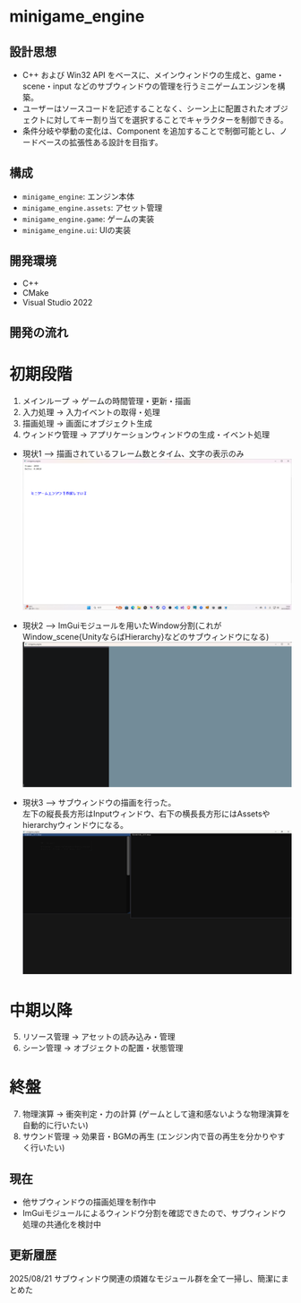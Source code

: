 # minigame_engine

## 設計思想
- C++ および Win32 API をベースに、メインウィンドウの生成と、game・scene・input などのサブウィンドウの管理を行うミニゲームエンジンを構築。
- ユーザーはソースコードを記述することなく、シーン上に配置されたオブジェクトに対してキー割り当てを選択することでキャラクターを制御できる。
- 条件分岐や挙動の変化は、Component を追加することで制御可能とし、ノードベースの拡張性ある設計を目指す。

## 構成
- `minigame_engine`: エンジン本体
- `minigame_engine.assets`: アセット管理
- `minigame_engine.game`: ゲームの実装
- `minigame_engine.ui`: UIの実装

## 開発環境
- C++
- CMake
- Visual Studio 2022

## 開発の流れ
# 初期段階
1. メインループ -> ゲームの時間管理・更新・描画
2. 入力処理 -> 入力イベントの取得・処理
3. 描画処理 -> 画面にオブジェクト生成
4. ウィンドウ管理 -> アプリケーションウィンドウの生成・イベント処理

- 現状1 --> 描画されているフレーム数とタイム、文字の表示のみ </br>
![minigame_engine](./img/minigame_engine1.png)

- 現状2 --> ImGuiモジュールを用いたWindow分割(これがWindow_scene{UnityならばHierarchy}などのサブウィンドウになる) </br>
![minigame_engine](./img/minigame_engine2.png)

- 現状3 --> サブウィンドウの描画を行った。</br>
左下の縦長長方形はInputウィンドウ、右下の横長長方形にはAssetsやhierarchyウィンドウになる。 </br>
![minigame_engine](./img/minigame_engine3.png)

# 中期以降
5. リソース管理 -> アセットの読み込み・管理
6. シーン管理 -> オブジェクトの配置・状態管理

# 終盤
7. 物理演算 -> 衝突判定・力の計算  (ゲームとして違和感ないような物理演算を自動的に行いたい)
8. サウンド管理 -> 効果音・BGMの再生  (エンジン内で音の再生を分かりやすく行いたい)

## 現在
- 他サブウィンドウの描画処理を制作中
- ImGuiモジュールによるウィンドウ分割を確認できたので、サブウィンドウ処理の共通化を検討中

## 更新履歴
2025/08/21 サブウィンドウ関連の煩雑なモジュール群を全て一掃し、簡潔にまとめた
